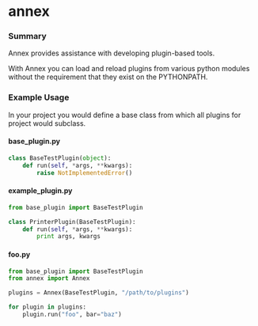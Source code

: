# annex

### Summary
Annex provides assistance with developing plugin-based tools.

With Annex you can load and reload plugins from various python modules without
the requirement that they exist on the PYTHONPATH.


### Example Usage

In your project you would define a base class from which all plugins for
project would subclass.


#### base\_plugin.py

```python
class BaseTestPlugin(object):
    def run(self, *args, **kwargs):
        raise NotImplementedError()
```


#### example\_plugin.py

```python
from base_plugin import BaseTestPlugin

class PrinterPlugin(BaseTestPlugin):
    def run(self, *args, **kwargs):
        print args, kwargs
```

#### foo.py

```Python
from base_plugin import BaseTestPlugin
from annex import Annex

plugins = Annex(BaseTestPlugin, "/path/to/plugins")

for plugin in plugins:
    plugin.run("foo", bar="baz")
```


